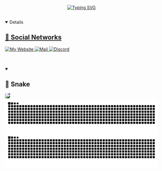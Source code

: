 <p align="center">
<a href="https://git.io/typing-svg"><img src="https://readme-typing-svg.herokuapp.com?font=Fira+Code&pause=1000&color=2924F7&width=435&lines=Hello!+I'm+Denis%2C+Python+Programmer;And..+InfoSec+Specialist+%3A)" alt="Typing SVG" 
  </a>
  <br><br>
  <details open>
  <summary><h2>💭 Social Networks</h2></summary>
  <p>
  <a href="https://mirebeady.github.io">
    <img height="40px" src="Images/Static/portfolio.png" title="My Website">
  </a>
  <a href="mailto:doomspire64@gmail.com">
    <img height="40px" src="Images/Static/gmail.png" title="Mail">
  </a>
  <a href="https://discord.com/users/1222606582412611674">
    <img height="40px" src="Images/Static/discord.png" title="Discord">
  </a>
</p>
</details>
  <br><br>
<details open>
    <summary><h2>🐍 Snake</h2></summary>
  <img src="Images/Dynamic/snake.svg" style="background:#161b22;">

 <a href="https://raw.githubusercontent.com/galexy727/galexy727/media/github-contribution-grid-snake.svg#gh-dark-mode-only" target="_blank" rel="noopener noreferrer">
    <img src="https://raw.githubusercontent.com/galexy727/galexy727/media/github-contribution-grid-snake-dark.svg" 
       alt"Check out my commit history!" />
  </a>
  <a href="https://raw.githubusercontent.com/galexy727/galexy727/media/github-contribution-grid-snake.svg#gh-light-mode-only" target="_blank" rel="noopener noreferrer">
    <img src="https://raw.githubusercontent.com/galexy727/galexy727/media/github-contribution-grid-snake.svg" 
         alt"Check out my commit history!" />
  </a>

</details>
